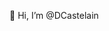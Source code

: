 👋 Hi, I’m @DCastelain

<!---
DCastelain/DCastelain is a ✨ special ✨ repository because its `README.md` (this file) appears on your GitHub profile.
You can click the Preview link to take a look at your changes.
--->
